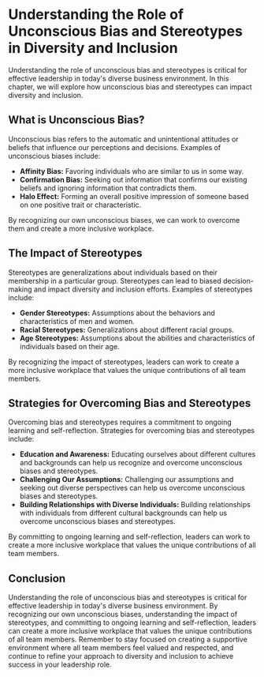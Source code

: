 Understanding the Role of Unconscious Bias and Stereotypes in Diversity and Inclusion
=========================================================================================================================================================

Understanding the role of unconscious bias and stereotypes is critical for effective leadership in today's diverse business environment. In this chapter, we will explore how unconscious bias and stereotypes can impact diversity and inclusion.

What is Unconscious Bias?
-------------------------

Unconscious bias refers to the automatic and unintentional attitudes or beliefs that influence our perceptions and decisions. Examples of unconscious biases include:

* **Affinity Bias:** Favoring individuals who are similar to us in some way.
* **Confirmation Bias:** Seeking out information that confirms our existing beliefs and ignoring information that contradicts them.
* **Halo Effect:** Forming an overall positive impression of someone based on one positive trait or characteristic.

By recognizing our own unconscious biases, we can work to overcome them and create a more inclusive workplace.

The Impact of Stereotypes
-------------------------

Stereotypes are generalizations about individuals based on their membership in a particular group. Stereotypes can lead to biased decision-making and impact diversity and inclusion efforts. Examples of stereotypes include:

* **Gender Stereotypes:** Assumptions about the behaviors and characteristics of men and women.
* **Racial Stereotypes:** Generalizations about different racial groups.
* **Age Stereotypes:** Assumptions about the abilities and characteristics of individuals based on their age.

By recognizing the impact of stereotypes, leaders can work to create a more inclusive workplace that values the unique contributions of all team members.

Strategies for Overcoming Bias and Stereotypes
----------------------------------------------

Overcoming bias and stereotypes requires a commitment to ongoing learning and self-reflection. Strategies for overcoming bias and stereotypes include:

* **Education and Awareness:** Educating ourselves about different cultures and backgrounds can help us recognize and overcome unconscious biases and stereotypes.
* **Challenging Our Assumptions:** Challenging our assumptions and seeking out diverse perspectives can help us overcome unconscious biases and stereotypes.
* **Building Relationships with Diverse Individuals:** Building relationships with individuals from different cultural backgrounds can help us overcome unconscious biases and stereotypes.

By committing to ongoing learning and self-reflection, leaders can work to create a more inclusive workplace that values the unique contributions of all team members.

Conclusion
----------

Understanding the role of unconscious bias and stereotypes is critical for effective leadership in today's diverse business environment. By recognizing our own unconscious biases, understanding the impact of stereotypes, and committing to ongoing learning and self-reflection, leaders can create a more inclusive workplace that values the unique contributions of all team members. Remember to stay focused on creating a supportive environment where all team members feel valued and respected, and continue to refine your approach to diversity and inclusion to achieve success in your leadership role.
